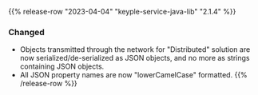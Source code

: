 {{% release-row "2023-04-04" "keyple-service-java-lib" "2.1.4" %}} 
### Changed
- Objects transmitted through the network for "Distributed" solution are now serialized/de-serialized
  as JSON objects, and no more as strings containing JSON objects.
- All JSON property names are now "lowerCamelCase" formatted.
{{% /release-row %}}
